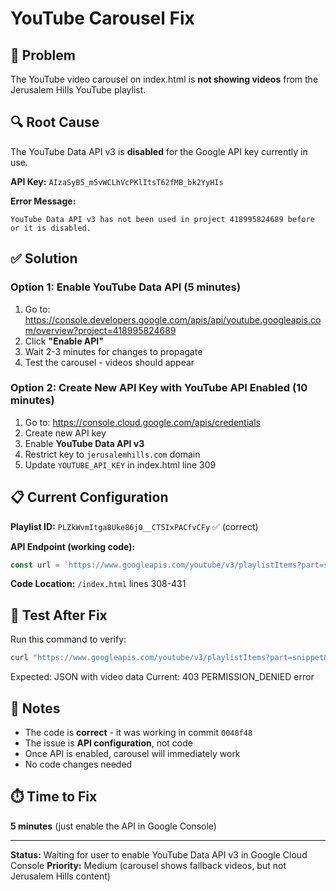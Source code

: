 # YouTube Carousel Fix

## 🔴 Problem
The YouTube video carousel on index.html is **not showing videos** from the Jerusalem Hills YouTube playlist.

## 🔍 Root Cause
The YouTube Data API v3 is **disabled** for the Google API key currently in use.

**API Key:** `AIzaSyB5_m5vWCLhVcPKlItsT62fMB_bk2YyHIs`

**Error Message:**
```
YouTube Data API v3 has not been used in project 418995824689 before or it is disabled.
```

## ✅ Solution

### Option 1: Enable YouTube Data API (5 minutes)
1. Go to: https://console.developers.google.com/apis/api/youtube.googleapis.com/overview?project=418995824689
2. Click **"Enable API"**
3. Wait 2-3 minutes for changes to propagate
4. Test the carousel - videos should appear

### Option 2: Create New API Key with YouTube API Enabled (10 minutes)
1. Go to: https://console.cloud.google.com/apis/credentials
2. Create new API key
3. Enable **YouTube Data API v3**
4. Restrict key to `jerusalemhills.com` domain
5. Update `YOUTUBE_API_KEY` in index.html line 309

## 📋 Current Configuration

**Playlist ID:** `PLZkWvmItga8Uke86j0__CT5IxPACfvCFy` ✅ (correct)

**API Endpoint (working code):**
```javascript
const url = `https://www.googleapis.com/youtube/v3/playlistItems?part=snippet&playlistId=${PLAYLIST_ID}&maxResults=${NUM_VIDEOS}&key=${YOUTUBE_API_KEY}`;
```

**Code Location:** `/index.html` lines 308-431

## 🧪 Test After Fix

Run this command to verify:
```bash
curl "https://www.googleapis.com/youtube/v3/playlistItems?part=snippet&playlistId=PLZkWvmItga8Uke86j0__CT5IxPACfvCFy&maxResults=3&key=YOUR_API_KEY"
```

Expected: JSON with video data
Current: 403 PERMISSION_DENIED error

## 📝 Notes
- The code is **correct** - it was working in commit `0048f48`
- The issue is **API configuration**, not code
- Once API is enabled, carousel will immediately work
- No code changes needed

## ⏱️ Time to Fix
**5 minutes** (just enable the API in Google Console)

---
**Status:** Waiting for user to enable YouTube Data API v3 in Google Cloud Console
**Priority:** Medium (carousel shows fallback videos, but not Jerusalem Hills content)
